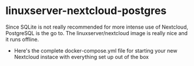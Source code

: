 # linuxserver-nextcloud-postgres

Since SQLite is not really recommended for more intense use of Nextcloud, PostgreSQL is the go to.
The linuxserver/nextcloud image is really nice and it runs offline.

- Here's the complete docker-compose.yml file for starting your new Nextcloud instace with everything set up out of the box
